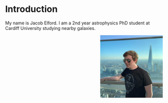 # Introduction

My name is Jacob Elford. I am a 2nd year astrophysics PhD student at Cardiff University studying nearby galaxies.

<img src="./assets/Profile.jpg" align="right" alt="Profile" width="200">
